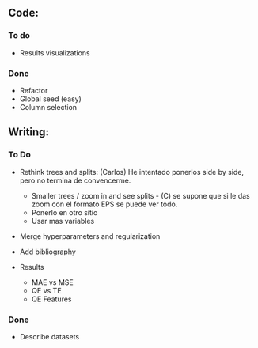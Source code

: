 

## Code:
### To do 
 - Results visualizations

### Done 
 - Refactor 
 - Global seed (easy) 
 - Column selection

## Writing:

### To Do 
 - Rethink trees and splits: (Carlos) He intentado ponerlos side by side, pero no termina de convencerme.
    - Smaller trees / zoom in and see splits - (C) se supone que si le das zoom con el formato EPS se puede ver todo.
    - Ponerlo en otro sitio
    - Usar mas variables
   
 - Merge hyperparameters and regularization
 
 - Add bibliography

 - Results
    - MAE vs MSE
    - QE vs TE
    - QE Features
    
 ### Done 
 - Describe datasets
